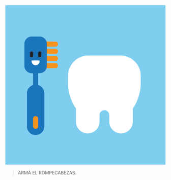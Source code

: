 <div class="mu-kindergarten-context-image-slides">
  <img src="https://raw.githubusercontent.com/MumukiProject/mumuki-guia-puzzle-rompecabezas-kinder/master/assets/diente2-01_1604601133705.svg" alt="Resultado final del rompecabezas: un aro con una pelota" class="active">
</div>

> ARMÁ EL ROMPECABEZAS.